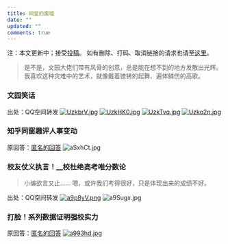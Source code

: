 ```yaml
---
title: 祠堂的废墟
date: ""
updated: ""
comments: true 
---
```

注：本文更新中；接受[投稿](https://workspace.jianguoyun.com/inbox/collect/4c9cdd43b70b402198324669844195ce/submit)。
如有删除、打码、取消链接的请求也请至[这里](https://workspace.jianguoyun.com/inbox/collect/4c9cdd43b70b402198324669844195ce/submit)。

> 是不是，文园大佬们带有风骨的创意，总是能在想不到的地方发散出光辉。
我喜欢这种灾难中的艺术，就像戴着镣铐的起舞、遍体鳞伤的高歌。

### 文园笑话
出处：QQ空间转发
[![UzkbrV.jpg](https://s1.ax1x.com/2020/07/25/UzkbrV.jpg)](https://imgchr.com/i/UzkbrV)
[![UzkHK0.jpg](https://s1.ax1x.com/2020/07/25/UzkHK0.jpg)](https://imgchr.com/i/UzkHK0)
[![UzkTvq.jpg](https://s1.ax1x.com/2020/07/25/UzkTvq.jpg)](https://imgchr.com/i/UzkTvq)
[![Uzko2n.jpg](https://s1.ax1x.com/2020/07/25/Uzko2n.jpg)](https://imgchr.com/i/Uzko2n)

### 知乎同窗趣评人事变动
原回答：[匿名的回答](https://www.zhihu.com/question/409119780/answer/1360653838)
![aSxhCt.jpg](https://s1.ax1x.com/2020/07/26/aSxhCt.jpg)

### 校友仗义执言！__校杜绝高考唯分数论
> 小编欲言又止……
嗯，或许我们考得很好，只是体现出来的成绩不好。

出处：QQ空间转发
[![a9p8yV.png](https://s1.ax1x.com/2020/07/26/a9p8yV.png)](https://imgchr.com/i/a9p8yV)
![a9Sugx.jpg](https://s1.ax1x.com/2020/07/26/a9Sugx.jpg)

### 打脸！系列数据证明强校实力
原回答：[匿名的回答](https://www.zhihu.com/question/409119780/answer/1362109070)
[![a993hd.jpg](https://s1.ax1x.com/2020/07/26/a993hd.jpg)](https://imgchr.com/i/a993hd)
